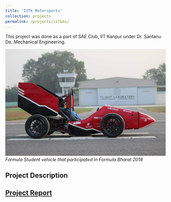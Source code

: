 ```yaml
---
title: 'IITK Motorsports'
collection: projects
permalink: /projects/iitkms/
---
```


This project was done as a part of SAE Club, IIT Kanpur under Dr. Santanu De, Mechanical Engineering.


![F18 IITKMS](/images/f18.jpg)
*Formula Student vehicle that participated in Formula Bharat 2018*

Project Description
---

[Project Report](http://exampleurl.com)
---
